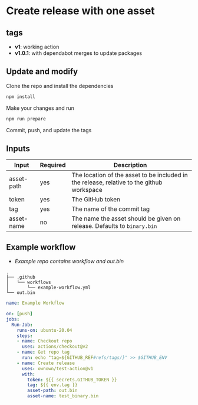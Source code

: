 # Create release with one asset

## tags

- **v1**: working action
- **v1.0.1**: with dependabot merges to update packages

## Update and modify

Clone the repo and install the dependencies

```bash
npm install
```

Make your changes and run

```bash
npm run prepare
```

Commit, push, and update the tags

## Inputs

Input       | Required  | Description
------------|-----------|-------------
asset-path  | yes       | The location of the asset to be included in the release, relative to the github workspace
token       | yes       | The GitHub token
tag         | yes       | The name of the commit tag 
asset-name  | no        | The name the asset should be given on release. Defaults to `binary.bin`

## Example workflow

- _Example repo contains workflow and out.bin_

```text
.
├── .github
│   └── workflows
│       └── example-workflow.yml
└── out.bin

```

```yaml
name: Example Workflow

on: [push]
jobs:
  Run-Job:
    runs-on: ubuntu-20.04
    steps:
    - name: Checkout repo
      uses: actions/checkout@v2
    - name: Get repo tag
      run: echo "tag=${GITHUB_REF#refs/tags/}" >> $GITHUB_ENV
    - name: Create release
      uses: ownown/test-action@v1
      with:
        token: ${{ secrets.GITHUB_TOKEN }}
        tag: ${{ env.tag }}
        asset-path: out.bin
        asset-name: test_binary.bin
```
